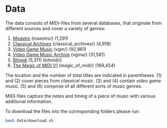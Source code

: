 # Data

The data consists of MIDI-files from several databases, that originate from different sources and
cover a variety of genres:

1. [Meastro](https://magenta.tensorflow.org/datasets/maestro) (maestro/) (1,291)
2. [Classical Archives](https://www.classicalarchives.com>) (classical_archives/) (4,918)
3. [Video Game
   Music](https://archive.org/details/video-game-music-90000-midi-files) (vgm/)
   (92,861)
4. [Video Game Music Archive](https://www.vgmusic.com/) (vgma/) (31,581)
5. [Bitmidi](https://bitmidi.com/) (5,311) (bitmidi/)
6. [The Magic of MIDI V1](https://archive.org/details/themagicofmidiv1) (magic_of_midi/) (169,454)

The location and the number of total
titles are indicated in parentheses. (1) and (2) cover pieces from *classical music*. (3) and (4) contain *video game* music. (5) and (6) comprise
of all
different sorts of music genres.

MIDI-files capture the notes and timing of a piece of music with various
additional information.

To download the files into the corresponding folders please run:

```bash
bash data/download.sh
```
